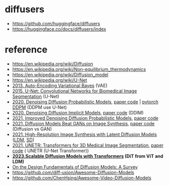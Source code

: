 # diffusers
- https://github.com/huggingface/diffusers
- https://huggingface.co/docs/diffusers/index

# reference
- https://en.wikipedia.org/wiki/Diffusion
- https://en.wikipedia.org/wiki/Non-equilibrium_thermodynamics
- https://en.wikipedia.org/wiki/Diffusion_model
- https://en.wikipedia.org/wiki/U-Net
- [2013. Auto-Encoding Variational Bayes](https://arxiv.org/abs/1312.6114) (VAE)
- [2015. U-Net: Convolutional Networks for Biomedical Image Segmentation](https://arxiv.org/abs/1505.04597) (U-Net)
- [2020. Denoising Diffusion Probabilistic Models](https://arxiv.org/abs/2006.11239), [paper code](https://github.com/hojonathanho/diffusion) | [pytorch DDPM](https://github.com/lucidrains/denoising-diffusion-pytorch) (DDPM use U-Net)
- [2020. Denoising Diffusion Implicit Models](https://arxiv.org/abs/2010.02502), [paper code](https://github.com/ermongroup/ddim) (DDIM)
- [2021. Improved Denoising Diffusion Probabilistic Models](https://arxiv.org/abs/2102.09672), [paper code](https://github.com/openai/improved-diffusion) 
- [2021. Diffusion Models Beat GANs on Image Synthesis](https://arxiv.org/abs/2105.05233), [paper code](https://github.com/openai/guided-diffusion) (Diffusion vs GAN)
- [2021. High-Resolution Image Synthesis with Latent Diffusion Models](https://arxiv.org/abs/2112.10752) ([LDM](https://github.com/CompVis/latent-diffusion), [SD](https://github.com/CompVis/stable-diffusion)) 
- [2021. UNETR: Transformers for 3D Medical Image Segmentation](https://arxiv.org/abs/2103.10504), [paper code](https://github.com/Project-MONAI/research-contributions/tree/main/UNETR) ( UNETR (U-Net Transformer))
- **[2023.Scalable Diffusion Models with Transformers](https://www.wpeebles.com/DiT) (DiT from ViT and LDM)**
- [On the Design Fundamentals of Diffusion Models: A Survey](https://arxiv.org/abs/2306.04542)
- https://github.com/diff-usion/Awesome-Diffusion-Models
- https://github.com/ChenHsing/Awesome-Video-Diffusion-Models